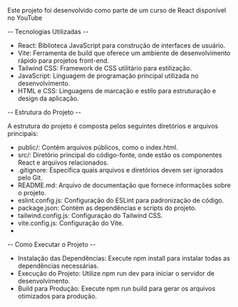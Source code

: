 Este projeto foi desenvolvido como parte de um curso de React disponível no YouTube

-- Tecnologias Utilizadas --

 - React: Biblioteca JavaScript para construção de interfaces de usuário.
 - Vite: Ferramenta de build que oferece um ambiente de desenvolvimento rápido para projetos front-end.
 - Tailwind CSS: Framework de CSS utilitário para estilização.
 - JavaScript: Linguagem de programação principal utilizada no desenvolvimento.
 - HTML e CSS: Linguagens de marcação e estilo para estruturação e design da aplicação.
   
-- Estrutura do Projeto --

A estrutura do projeto é composta pelos seguintes diretórios e arquivos principais:

 - public/: Contém arquivos públicos, como o index.html.
 - src/: Diretório principal do código-fonte, onde estão os componentes React e arquivos relacionados.
 - .gitignore: Especifica quais arquivos e diretórios devem ser ignorados pelo Git.
 - README.md: Arquivo de documentação que fornece informações sobre o projeto.
 - eslint.config.js: Configuração do ESLint para padronização de código.
 - package.json: Contém as dependências e scripts do projeto.
 - tailwind.config.js: Configuração do Tailwind CSS.
 - vite.config.js: Configuração do Vite.
 - 
-- Como Executar o Projeto --

 - Instalação das Dependências: Execute npm install para instalar todas as dependências necessárias.
 - Execução do Projeto: Utilize npm run dev para iniciar o servidor de desenvolvimento.
 - Build para Produção: Execute npm run build para gerar os arquivos otimizados para produção.

